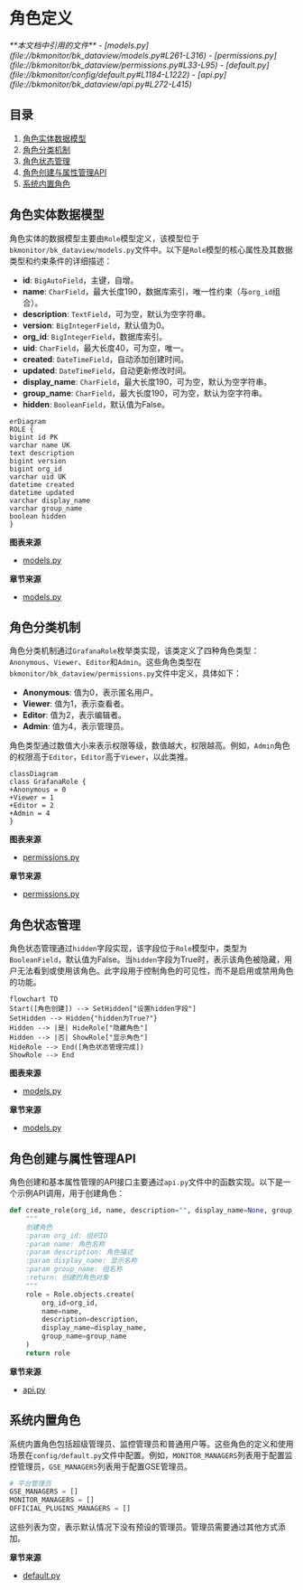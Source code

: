 # 角色定义

<cite>
**本文档中引用的文件**   
- [models.py](file://bkmonitor/bk_dataview/models.py#L261-L316)
- [permissions.py](file://bkmonitor/bk_dataview/permissions.py#L33-L95)
- [default.py](file://bkmonitor/config/default.py#L1184-L1222)
- [api.py](file://bkmonitor/bk_dataview/api.py#L272-L415)
</cite>

## 目录
1. [角色实体数据模型](#角色实体数据模型)
2. [角色分类机制](#角色分类机制)
3. [角色状态管理](#角色状态管理)
4. [角色创建与属性管理API](#角色创建与属性管理api)
5. [系统内置角色](#系统内置角色)

## 角色实体数据模型

角色实体的数据模型主要由`Role`模型定义，该模型位于`bkmonitor/bk_dataview/models.py`文件中。以下是`Role`模型的核心属性及其数据类型和约束条件的详细描述：

- **id**: `BigAutoField`，主键，自增。
- **name**: `CharField`，最大长度190，数据库索引，唯一性约束（与`org_id`组合）。
- **description**: `TextField`，可为空，默认为空字符串。
- **version**: `BigIntegerField`，默认值为0。
- **org_id**: `BigIntegerField`，数据库索引。
- **uid**: `CharField`，最大长度40，可为空，唯一。
- **created**: `DateTimeField`，自动添加创建时间。
- **updated**: `DateTimeField`，自动更新修改时间。
- **display_name**: `CharField`，最大长度190，可为空，默认为空字符串。
- **group_name**: `CharField`，最大长度190，可为空，默认为空字符串。
- **hidden**: `BooleanField`，默认值为False。

```mermaid
erDiagram
ROLE {
bigint id PK
varchar name UK
text description
bigint version
bigint org_id
varchar uid UK
datetime created
datetime updated
varchar display_name
varchar group_name
boolean hidden
}
```

**图表来源**
- [models.py](file://bkmonitor/bk_dataview/models.py#L261-L316)

**章节来源**
- [models.py](file://bkmonitor/bk_dataview/models.py#L261-L316)

## 角色分类机制

角色分类机制通过`GrafanaRole`枚举类实现，该类定义了四种角色类型：`Anonymous`、`Viewer`、`Editor`和`Admin`。这些角色类型在`bkmonitor/bk_dataview/permissions.py`文件中定义，具体如下：

- **Anonymous**: 值为0，表示匿名用户。
- **Viewer**: 值为1，表示查看者。
- **Editor**: 值为2，表示编辑者。
- **Admin**: 值为4，表示管理员。

角色类型通过数值大小来表示权限等级，数值越大，权限越高。例如，`Admin`角色的权限高于`Editor`，`Editor`高于`Viewer`，以此类推。

```mermaid
classDiagram
class GrafanaRole {
+Anonymous = 0
+Viewer = 1
+Editor = 2
+Admin = 4
}
```

**图表来源**
- [permissions.py](file://bkmonitor/bk_dataview/permissions.py#L33-L95)

**章节来源**
- [permissions.py](file://bkmonitor/bk_dataview/permissions.py#L33-L95)

## 角色状态管理

角色状态管理通过`hidden`字段实现，该字段位于`Role`模型中，类型为`BooleanField`，默认值为False。当`hidden`字段为True时，表示该角色被隐藏，用户无法看到或使用该角色。此字段用于控制角色的可见性，而不是启用或禁用角色的功能。

```mermaid
flowchart TD
Start([角色创建]) --> SetHidden["设置hidden字段"]
SetHidden --> Hidden{"hidden为True?"}
Hidden --> |是| HideRole["隐藏角色"]
Hidden --> |否| ShowRole["显示角色"]
HideRole --> End([角色状态管理完成])
ShowRole --> End
```

**图表来源**
- [models.py](file://bkmonitor/bk_dataview/models.py#L261-L316)

**章节来源**
- [models.py](file://bkmonitor/bk_dataview/models.py#L261-L316)

## 角色创建与属性管理API

角色创建和基本属性管理的API接口主要通过`api.py`文件中的函数实现。以下是一个示例API调用，用于创建角色：

```python
def create_role(org_id, name, description="", display_name=None, group_name=None):
    """
    创建角色
    :param org_id: 组织ID
    :param name: 角色名称
    :param description: 角色描述
    :param display_name: 显示名称
    :param group_name: 组名称
    :return: 创建的角色对象
    """
    role = Role.objects.create(
        org_id=org_id,
        name=name,
        description=description,
        display_name=display_name,
        group_name=group_name
    )
    return role
```

**章节来源**
- [api.py](file://bkmonitor/bk_dataview/api.py#L272-L415)

## 系统内置角色

系统内置角色包括超级管理员、监控管理员和普通用户等。这些角色的定义和使用场景在`config/default.py`文件中配置。例如，`MONITOR_MANAGERS`列表用于配置监控管理员，`GSE_MANAGERS`列表用于配置GSE管理员。

```python
# 平台管理员
GSE_MANAGERS = []
MONITOR_MANAGERS = []
OFFICIAL_PLUGINS_MANAGERS = []
```

这些列表为空，表示默认情况下没有预设的管理员。管理员需要通过其他方式添加。

**章节来源**
- [default.py](file://bkmonitor/config/default.py#L1184-L1222)
